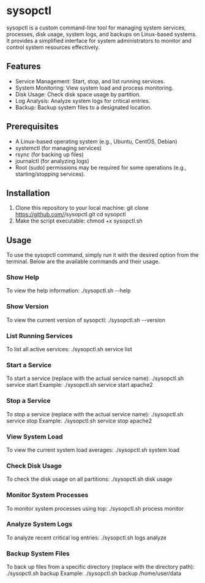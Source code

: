 
# sysopctl
sysopctl is a custom command-line tool for managing system services, processes, disk usage,
system logs, and backups on Linux-based systems. It provides a simplified interface for system
administrators to monitor and control system resources effectively.
## Features
- Service Management: Start, stop, and list running services.
- System Monitoring: View system load and process monitoring.
- Disk Usage: Check disk space usage by partition.
- Log Analysis: Analyze system logs for critical entries.
- Backup: Backup system files to a designated location.
## Prerequisites
- A Linux-based operating system (e.g., Ubuntu, CentOS, Debian)
- systemctl (for managing services)
- rsync (for backing up files)
- journalctl (for analyzing logs)
- Root (sudo) permissions may be required for some operations (e.g., starting/stopping services).
## Installation
1. Clone this repository to your local machine:
git clone https://github.com/<your-username>/sysopctl.git
cd sysopctl
2. Make the script executable:
chmod +x sysopctl.sh
## Usage
To use the sysopctl command, simply run it with the desired option from the terminal. Below are the
available commands and their usage.
### Show Help
To view the help information:
./sysopctl.sh --help
### Show Version
To view the current version of sysopctl:
./sysopctl.sh --version
### List Running Services
To list all active services:
./sysopctl.sh service list
### Start a Service
To start a service (replace <service-name> with the actual service name):
./sysopctl.sh service start <service-name>
Example:
./sysopctl.sh service start apache2
### Stop a Service
To stop a service (replace <service-name> with the actual service name):
./sysopctl.sh service stop <service-name>
Example:
./sysopctl.sh service stop apache2
### View System Load
To view the current system load averages:
./sysopctl.sh system load
### Check Disk Usage
To check the disk usage on all partitions:
./sysopctl.sh disk usage
### Monitor System Processes
To monitor system processes using top:
./sysopctl.sh process monitor
### Analyze System Logs
To analyze recent critical log entries:
./sysopctl.sh logs analyze
### Backup System Files
To back up files from a specific directory (replace <path> with the directory path):
./sysopctl.sh backup <path>
Example:
./sysopctl.sh backup /home/user/data





